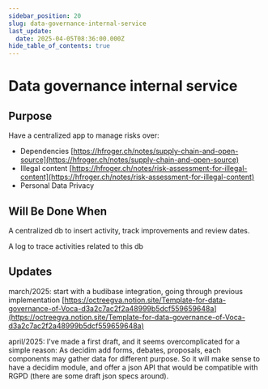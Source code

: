 ```yaml
---
sidebar_position: 20
slug: data-governance-internal-service
last_update:
  date: 2025-04-05T08:36:00.000Z
hide_table_of_contents: true
---
```


# Data governance internal service

## Purpose


Have a centralized app to manage risks over:

- Dependencies [https://hfroger.ch/notes/supply-chain-and-open-source](https://hfroger.ch/notes/supply-chain-and-open-source)
- Illegal content [https://hfroger.ch/notes/risk-assessment-for-illegal-content](https://hfroger.ch/notes/risk-assessment-for-illegal-content)
- Personal Data Privacy

## Will Be Done When


A centralized db to insert activity, track improvements and review dates.


A log to trace activities related to this db


## Updates


march/2025: start with a budibase integration, going through previous implementation [https://octreegva.notion.site/Template-for-data-governance-of-Voca-d3a2c7ac2f2a48999b5dcf559659648a](https://octreegva.notion.site/Template-for-data-governance-of-Voca-d3a2c7ac2f2a48999b5dcf559659648a)


april/2025: I've made a first draft, and it seems overcomplicated for a simple reason: As decidim add forms, debates, proposals, each components may gather data for different purpose. So it will make sense to have a decidim module, and offer a json API that would be compatible with RGPD (there are some draft json specs around).


